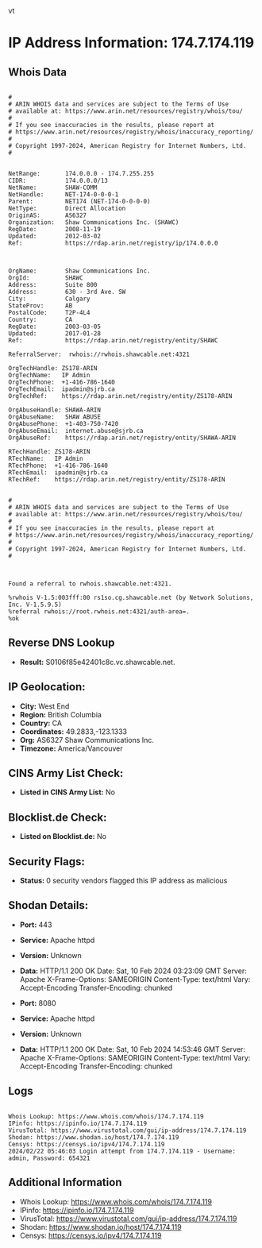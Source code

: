 vt
# IP Address Information: 174.7.174.119

## Whois Data
```

#
# ARIN WHOIS data and services are subject to the Terms of Use
# available at: https://www.arin.net/resources/registry/whois/tou/
#
# If you see inaccuracies in the results, please report at
# https://www.arin.net/resources/registry/whois/inaccuracy_reporting/
#
# Copyright 1997-2024, American Registry for Internet Numbers, Ltd.
#


NetRange:       174.0.0.0 - 174.7.255.255
CIDR:           174.0.0.0/13
NetName:        SHAW-COMM
NetHandle:      NET-174-0-0-0-1
Parent:         NET174 (NET-174-0-0-0-0)
NetType:        Direct Allocation
OriginAS:       AS6327
Organization:   Shaw Communications Inc. (SHAWC)
RegDate:        2008-11-19
Updated:        2012-03-02
Ref:            https://rdap.arin.net/registry/ip/174.0.0.0



OrgName:        Shaw Communications Inc.
OrgId:          SHAWC
Address:        Suite 800
Address:        630 - 3rd Ave. SW
City:           Calgary
StateProv:      AB
PostalCode:     T2P-4L4
Country:        CA
RegDate:        2003-03-05
Updated:        2017-01-28
Ref:            https://rdap.arin.net/registry/entity/SHAWC

ReferralServer:  rwhois://rwhois.shawcable.net:4321

OrgTechHandle: ZS178-ARIN
OrgTechName:   IP Admin
OrgTechPhone:  +1-416-786-1640 
OrgTechEmail:  ipadmin@sjrb.ca
OrgTechRef:    https://rdap.arin.net/registry/entity/ZS178-ARIN

OrgAbuseHandle: SHAWA-ARIN
OrgAbuseName:   SHAW ABUSE
OrgAbusePhone:  +1-403-750-7420 
OrgAbuseEmail:  internet.abuse@sjrb.ca
OrgAbuseRef:    https://rdap.arin.net/registry/entity/SHAWA-ARIN

RTechHandle: ZS178-ARIN
RTechName:   IP Admin
RTechPhone:  +1-416-786-1640 
RTechEmail:  ipadmin@sjrb.ca
RTechRef:    https://rdap.arin.net/registry/entity/ZS178-ARIN


#
# ARIN WHOIS data and services are subject to the Terms of Use
# available at: https://www.arin.net/resources/registry/whois/tou/
#
# If you see inaccuracies in the results, please report at
# https://www.arin.net/resources/registry/whois/inaccuracy_reporting/
#
# Copyright 1997-2024, American Registry for Internet Numbers, Ltd.
#



Found a referral to rwhois.shawcable.net:4321.

%rwhois V-1.5:003fff:00 rs1so.cg.shawcable.net (by Network Solutions, Inc. V-1.5.9.5)
%referral rwhois://root.rwhois.net:4321/auth-area=.
%ok

```
## Reverse DNS Lookup
- **Result:** S0106f85e42401c8c.vc.shawcable.net.

## IP Geolocation:
- **City:** West End
- **Region:** British Columbia
- **Country:** CA
- **Coordinates:** 49.2833,-123.1333
- **Org:** AS6327 Shaw Communications Inc.
- **Timezone:** America/Vancouver

## CINS Army List Check:
- **Listed in CINS Army List:** 
No

## Blocklist.de Check:
- **Listed on Blocklist.de:** 
No

## Security Flags:
- **Status:** 0 security vendors flagged this IP address as malicious

## Shodan Details:
- **Port:** 443
- **Service:** Apache httpd
- **Version:** Unknown
- **Data:** HTTP/1.1 200 OK
Date: Sat, 10 Feb 2024 03:23:09 GMT
Server: Apache
X-Frame-Options: SAMEORIGIN
Content-Type: text/html
Vary: Accept-Encoding
Transfer-Encoding: chunked



- **Port:** 8080
- **Service:** Apache httpd
- **Version:** Unknown
- **Data:** HTTP/1.1 200 OK
Date: Sat, 10 Feb 2024 14:53:46 GMT
Server: Apache
X-Frame-Options: SAMEORIGIN
Content-Type: text/html
Vary: Accept-Encoding
Transfer-Encoding: chunked



## Logs
```

Whois Lookup: https://www.whois.com/whois/174.7.174.119
IPinfo: https://ipinfo.io/174.7.174.119
VirusTotal: https://www.virustotal.com/gui/ip-address/174.7.174.119
Shodan: https://www.shodan.io/host/174.7.174.119
Censys: https://censys.io/ipv4/174.7.174.119
2024/02/22 05:46:03 Login attempt from 174.7.174.119 - Username: admin, Password: 654321

```
## Additional Information
- Whois Lookup: https://www.whois.com/whois/174.7.174.119
- IPinfo: https://ipinfo.io/174.7.174.119
- VirusTotal: https://www.virustotal.com/gui/ip-address/174.7.174.119
- Shodan: https://www.shodan.io/host/174.7.174.119
- Censys: https://censys.io/ipv4/174.7.174.119

